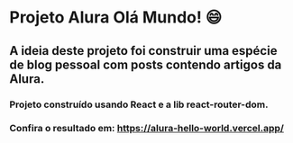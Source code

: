 # Projeto Alura Olá Mundo! 😄
## A ideia deste projeto foi construir uma espécie de blog pessoal com posts contendo artigos da Alura.
### Projeto construído usando React e a lib react-router-dom. 
### Confira o resultado em: https://alura-hello-world.vercel.app/